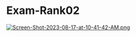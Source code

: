 # Exam-Rank02
[![Screen-Shot-2023-08-17-at-10-41-42-AM.png](https://i.postimg.cc/2jMYGr5T/Screen-Shot-2023-08-17-at-10-41-42-AM.png)](https://postimg.cc/K4PCvXBg)
